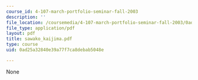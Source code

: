 ```yaml
---
course_id: 4-107-march-portfolio-seminar-fall-2003
description: ''
file_location: /coursemedia/4-107-march-portfolio-seminar-fall-2003/0ad25a32840e39a77f7ca8debab5048e_sawako_kaijima.pdf
file_type: application/pdf
layout: pdf
title: sawako_kaijima.pdf
type: course
uid: 0ad25a32840e39a77f7ca8debab5048e

---
```

None